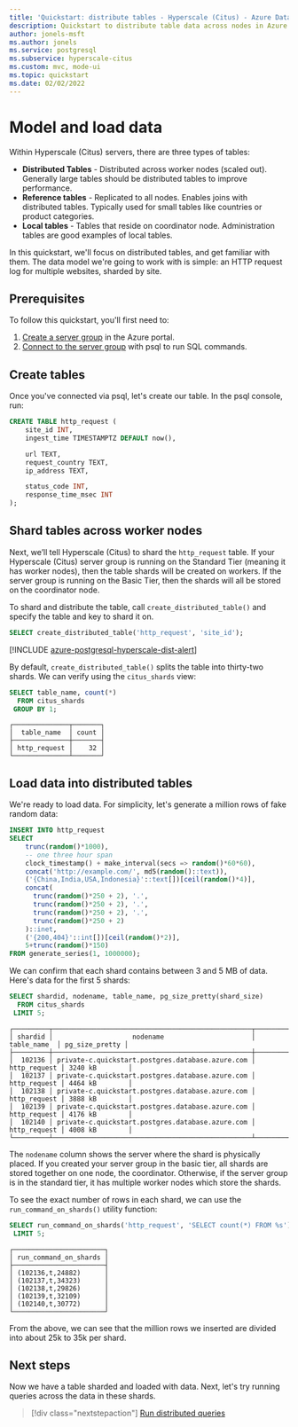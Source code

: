 ```yaml
---
title: 'Quickstart: distribute tables - Hyperscale (Citus) - Azure Database for PostgreSQL'
description: Quickstart to distribute table data across nodes in Azure Database for PostgreSQL - Hyperscale (Citus).
author: jonels-msft
ms.author: jonels
ms.service: postgresql
ms.subservice: hyperscale-citus
ms.custom: mvc, mode-ui
ms.topic: quickstart
ms.date: 02/02/2022
---
```


# Model and load data

Within Hyperscale (Citus) servers, there are three types of tables:

* **Distributed Tables** - Distributed across worker nodes (scaled out).
  Generally large tables should be distributed tables to improve performance.
* **Reference tables** - Replicated to all nodes. Enables joins with
  distributed tables. Typically used for small tables like countries or product
  categories.
* **Local tables** - Tables that reside on coordinator node. Administration
  tables are good examples of local tables.

In this quickstart, we'll focus on distributed tables, and get familiar with
them.  The data model we're going to work with is simple: an HTTP request log
for multiple websites, sharded by site.

## Prerequisites

To follow this quickstart, you'll first need to:

1. [Create a server group](quickstart-create-portal.md) in the Azure portal.
2. [Connect to the server group](quickstart-connect-psql.md) with psql to
   run SQL commands.

## Create tables

Once you've connected via psql, let's create our table. In the psql console,
run:

```sql
CREATE TABLE http_request (
	site_id INT,
	ingest_time TIMESTAMPTZ DEFAULT now(),

	url TEXT,
	request_country TEXT,
	ip_address TEXT,

	status_code INT,
	response_time_msec INT
);
```

## Shard tables across worker nodes

Next, we’ll tell Hyperscale (Citus) to shard the `http_request` table. If your
Hyperscale (Citus) server group is running on the Standard Tier (meaning it has
worker nodes), then the table shards will be created on workers. If the server
group is  running on the Basic Tier, then the shards will all be stored on the
coordinator node.

To shard and distribute the table, call `create_distributed_table()` and
specify the table and key to shard it on.

```sql
SELECT create_distributed_table('http_request', 'site_id');
```

[!INCLUDE [azure-postgresql-hyperscale-dist-alert](../../../includes/azure-postgresql-hyperscale-dist-alert.md)]

By default, `create_distributed_table()` splits the table into thirty-two shards.
We can verify using the `citus_shards` view:

```sql
SELECT table_name, count(*)
  FROM citus_shards
 GROUP BY 1;
```

```
┌──────────────┬───────┐
│  table_name  │ count │
├──────────────┼───────┤
│ http_request │    32 │
└──────────────┴───────┘
```

## Load data into distributed tables

We're ready to load data. For simplicity, let's generate a million rows of
fake random data:

```sql
INSERT INTO http_request
SELECT
	trunc(random()*1000),
	-- one three hour span
	clock_timestamp() + make_interval(secs => random()*60*60),
	concat('http://example.com/', md5(random()::text)),
	('{China,India,USA,Indonesia}'::text[])[ceil(random()*4)],
	concat(
	  trunc(random()*250 + 2), '.',
	  trunc(random()*250 + 2), '.',
	  trunc(random()*250 + 2), '.',
	  trunc(random()*250 + 2)
	)::inet,
	('{200,404}'::int[])[ceil(random()*2)],
	5+trunc(random()*150)
FROM generate_series(1, 1000000);
```

We can confirm that each shard contains between 3 and 5 MB of data.
Here's data for the first 5 shards:

```sql
SELECT shardid, nodename, table_name, pg_size_pretty(shard_size)
  FROM citus_shards
 LIMIT 5;
```

```
┌─────────┬──────────────────────────────────────────────────┬──────────────┬────────────────┐
│ shardid │                    nodename                      │  table_name  │ pg_size_pretty │
├─────────┼──────────────────────────────────────────────────┼──────────────┼────────────────┤
│  102136 │ private-c.quickstart.postgres.database.azure.com │ http_request │ 3240 kB        │
│  102137 │ private-c.quickstart.postgres.database.azure.com │ http_request │ 4464 kB        │
│  102138 │ private-c.quickstart.postgres.database.azure.com │ http_request │ 3888 kB        │
│  102139 │ private-c.quickstart.postgres.database.azure.com │ http_request │ 4176 kB        │
│  102140 │ private-c.quickstart.postgres.database.azure.com │ http_request │ 4008 kB        │
└─────────┴──────────────────────────────────────────────────┴──────────────┴────────────────┘
```

The `nodename` column shows the server where the shard is physically placed. If
you created your server group in the basic tier, all shards are stored together
on one node, the coordinator.  Otherwise, if the server group is in the
standard tier, it has multiple worker nodes which store the shards.

To see the exact number of rows in each shard, we can use the
`run_command_on_shards()` utility function:

```sql
SELECT run_command_on_shards('http_request', 'SELECT count(*) FROM %s')
 LIMIT 5;
```

```
┌───────────────────────┐
│ run_command_on_shards │
├───────────────────────┤
│ (102136,t,24882)      │
│ (102137,t,34323)      │
│ (102138,t,29826)      │
│ (102139,t,32109)      │
│ (102140,t,30772)      │
└───────────────────────┘
```

From the above, we can see that the million rows we inserted are divided into
about 25k to 35k per shard.

## Next steps

Now we have a table sharded and loaded with data. Next, let's try running
queries across the data in these shards.

> [!div class="nextstepaction"]
> [Run distributed queries](quickstart-run-queries.md)

